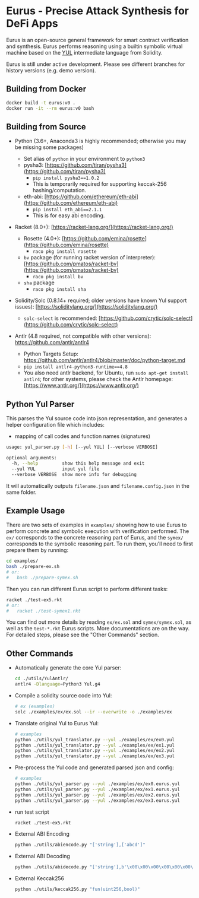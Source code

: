 # Eurus - Precise Attack Synthesis for DeFi Apps
Eurus is an open-source general framework for smart contract verification and synthesis. Eurus performs reasoning using a builtin symbolic virtual machine based on the [YUL](https://docs.soliditylang.org/en/latest/yul.html) intermediate language from Solidity.

Eurus is still under active development. Please see different branches for history versions (e.g. demo version).

## Building from Docker

```bash
docker build -t eurus:v0 .
docker run -it --rm eurus:v0 bash
```

## Building from Source

- Python (3.6+, Anaconda3 is highly recommended; otherwise you may be missing some packages)
  - Set alias of `python` in your environment to `python3`
  - pysha3: [https://github.com/tiran/pysha3](https://github.com/tiran/pysha3)
    - `pip install pysha3==1.0.2`
    - This is temporarily required for supporting keccak-256 hashing/computation.
  - eth-abi: [https://github.com/ethereum/eth-abi](https://github.com/ethereum/eth-abi)
    - `pip install eth_abi==2.1.1`
    - This is for easy abi encoding.
  
- Racket (8.0+): [https://racket-lang.org/](https://racket-lang.org/)
  - Rosette (4.0+): [https://github.com/emina/rosette](https://github.com/emina/rosette)
    - `raco pkg install rosette`
  - `bv` package (for running racket version of interpreter): [https://github.com/pmatos/racket-bv](https://github.com/pmatos/racket-bv)
    - `raco pkg install bv`
  - `sha` package
    - `raco pkg install sha`
- Solidity/Solc (0.8.14+ required; older versions have known Yul support issues): [https://soliditylang.org/](https://soliditylang.org/)
  - `solc-select` is recommended: [https://github.com/crytic/solc-select](https://github.com/crytic/solc-select)
- Antlr (4.8 required, not compatible with other versions): https://github.com/antlr/antlr4
  - Python Targets Setup: https://github.com/antlr/antlr4/blob/master/doc/python-target.md
  - `pip install antlr4-python3-runtime==4.8`
  - You also need antlr backend, for Ubuntu, run `sudo apt-get install antlr4`; for other systems, please check the Antlr homepage: [https://www.antlr.org/](https://www.antlr.org/)

## Python Yul Parser

This parses the Yul source code into json representation, and generates a helper configuration file which includes:

- mapping of call codes and function names (signatures)

```bash
usage: yul_parser.py [-h] [--yul YUL] [--verbose VERBOSE]

optional arguments:
  -h, --help         show this help message and exit
  --yul YUL          input yul file
  --verbose VERBOSE  show more info for debugging
```

It will automatically outputs `filename.json` and `filename.config.json` in the same folder.

## Example Usage

There are two sets of examples in `examples/` showing how to use Eurus to perform concrete and symbolic execution with verification performed. The `ex/` corresponds to the concrete reasoning part of Eurus, and the `symex/` corresponds to the symbolic reasoning part. To run them, you'll need to first prepare them by running:

```bash
cd examples/
bash ./prepare-ex.sh
# or:
#   bash ./prepare-symex.sh
```

Then you can run different Eurus script to perform different tasks:

```bash
racket ./test-ex5.rkt
# or:
#   racket ./test-symex1.rkt
```

You can find out more details by reading `ex/ex.sol` and `symex/symex.sol`, as well as the `test-*.rkt` Eurus scripts. More documentations are on the way. For detailed steps, please see the "Other Commands" section.

## Other Commands

- Automatically generate the core Yul parser:

  ```bash
  cd ./utils/YulAntlr/
  antlr4 -Dlanguage=Python3 Yul.g4
  ```

- Compile a solidity source code into Yul:

  ```bash
  # ex (examples)
  solc ./examples/ex/ex.sol --ir --overwrite -o ./examples/ex
  ```

- Translate original Yul to Eurus Yul:

  ```bash
  # examples
  python ./utils/yul_translator.py --yul ./examples/ex/ex0.yul
  python ./utils/yul_translator.py --yul ./examples/ex/ex1.yul
  python ./utils/yul_translator.py --yul ./examples/ex/ex2.yul
  python ./utils/yul_translator.py --yul ./examples/ex/ex3.yul
  ```

- Pre-process the Yul code and generated parsed json and config:

  ```bash
  # examples
  python ./utils/yul_parser.py --yul ./examples/ex/ex0.eurus.yul
  python ./utils/yul_parser.py --yul ./examples/ex/ex1.eurus.yul
  python ./utils/yul_parser.py --yul ./examples/ex/ex2.eurus.yul
  python ./utils/yul_parser.py --yul ./examples/ex/ex3.eurus.yul
  ```

- run test script

  ```bash
  racket ./test-ex5.rkt
  ```

- External ABI Encoding

  ```bash
  python ./utils/abiencode.py "['string'],['abcd']"
  ```

- External ABI Decoding

  ```bash
  python ./utils/abidecode.py "['string'],b'\x00\x00\x00\x00\x00\x00\x00\x00\x00\x00\x00\x00\x00\x00\x00\x00\x00\x00\x00\x00\x00\x00\x00\x00\x00\x00\x00\x00\x00\x00\x00\x20\x00\x00\x00\x00\x00\x00\x00\x00\x00\x00\x00\x00\x00\x00\x00\x00\x00\x00\x00\x00\x00\x00\x00\x00\x00\x00\x00\x00\x00\x00\x00\x06\x6d\x79\x6e\x61\x6d\x65\x00\x00\x00\x00\x00\x00\x00\x00\x00\x00\x00\x00\x00\x00\x00\x00\x00\x00\x00\x00\x00\x00\x00\x00\x00\x00'"
  ```

- External Keccak256

  ```bash
  python ./utils/keccak256.py "fun(uint256,bool)"
  ```
